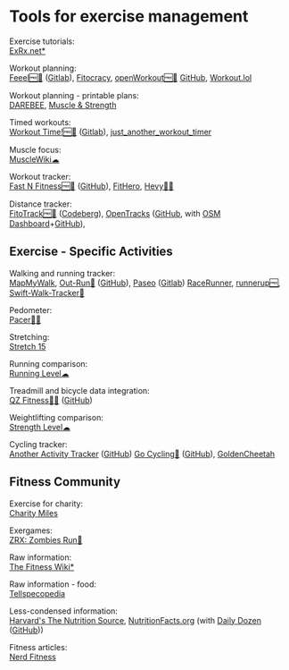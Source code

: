 
# Tools for exercise management

Exercise tutorials:  
[ExRx.net*](https://exrx.net/)

Workout planning:  
[Feeel🆓🤖](https://f-droid.org/packages/com.enjoyingfoss.feeel/) ([Gitlab](https://gitlab.com/enjoyingfoss/feeel)),
[Fitocracy](https://www.fitocracy.com/),
[openWorkout🆓🤖](https://f-droid.org/packages/com.health.openworkout/) [GitHub](https://github.com/oliexdev/openWorkout),
[Workout.lol](https://workout.lol/)

Workout planning - printable plans:  
[DAREBEE](https://darebee.com/),
[Muscle & Strength](https://www.muscleandstrength.com/)

Timed workouts:  
[Workout Time!🆓🤖](https://f-droid.org/packages/es.ideotec.workouttime/) ([Gitlab](https://gitlab.com/ideotec/workouttime)),
[just_another_workout_timer](https://github.com/blockbasti/just_another_workout_timer)

Muscle focus:  
[MuscleWiki☁](https://musclewiki.com/)

Workout tracker:  
[Fast N Fitness🆓🤖](https://f-droid.org/packages/com.easyfitness/) ([GitHub](https://github.com/brodeurlv/fastnfitness)),
[FitHero](https://fithero.app/),
[Hevy🤖🍎](https://www.hevyapp.com/)

Distance tracker:  
[FitoTrack🆓🤖](https://f-droid.org/packages/de.tadris.fitness/) ([Codeberg](https://codeberg.org/jannis/FitoTrack)),
[OpenTracks](https://f-droid.org/packages/de.dennisguse.opentracks/) ([GitHub](https://github.com/OpenTracksApp/OpenTracks), with [OSM Dashboard](https://f-droid.org/en/packages/de.storchp.opentracks.osmplugin/)+[GitHub](https://github.com/OpenTracksApp/OSMDashboard)),

## Exercise - Specific Activities

Walking and running tracker:  
[MapMyWalk](https://www.mapmywalk.com/),
[Out-Run🍎](https://apps.apple.com/us/app/out-run/id1477511092) ([GitHub](https://github.com/timfraedrich/OutRun)),
[Paseo](https://f-droid.org/packages/ca.chancehorizon.paseo/) ([Gitlab](https://gitlab.com/pardomi/paseo))
[RaceRunner](https://github.com/vermont42/RaceRunner),
[runnerup🆓](https://github.com/jonasoreland/runnerup),
[Swift-Walk-Tracker🍎](https://github.com/kevinvanderlugt/Swift-Walk-Tracker)

Pedometer:  
[Pacer🍎🤖](https://www.mypacer.com/)

Stretching:  
[Stretch 15](https://stretch15.com/)

Running comparison:  
[Running Level☁](https://runninglevel.com/)

Treadmill and bicycle data integration:  
[QZ Fitness🍎🤖](https://www.qzfitness.com/) ([GitHub](https://github.com/cagnulein/qdomyos-zwift))

Weightlifting comparison:  
[Strength Level☁](https://strengthlevel.com/)

Cycling tracker:  
[Another Activity Tracker](https://bailu.ch/aat/) ([GitHub](https://github.com/bailuk/AAT))
[Go Cycling🍎](https://apps.apple.com/us/app/go-cycling/id1565861313) ([GitHub](https://github.com/AnthonyH93/GoCycling)),
[GoldenCheetah](https://www.goldencheetah.org/)

## Fitness Community

Exercise for charity:  
[Charity Miles](https://charitymiles.org/)

Exergames:  
[ZRX: Zombies Run🍎](https://apps.apple.com/us/app/zrx-zombies-run-marvel-move/id503519713)

Raw information:  
[The Fitness Wiki*](https://thefitness.wiki/)

Raw information - food:  
[Tellspecopedia](http://www.tellspecopedia.com/)

Less-condensed information:  
[Harvard's The Nutrition Source](https://nutritionsource.hsph.harvard.edu/),
[NutritionFacts.org](https://nutritionfacts.org/) (with [Daily Dozen](https://f-droid.org/packages/org.nutritionfacts.dailydozen/) ([GitHub](https://github.com/nutritionfactsorg/daily-dozen-android)))

Fitness articles:  
[Nerd Fitness](https://www.nerdfitness.com/)
